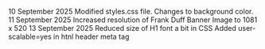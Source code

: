 10 September 2025
Modified styles.css file. Changes to background color.
11 September 2025
Increased resolution of Frank Duff Banner Image to 1081 x 520
13 September 2025
Reduced size of H1 font a bit in CSS
Added user-scalable=yes in htnl header meta tag

<!--
**frank-duff-essays/frank-duff-essays** is a ✨ _special_ ✨ repository because its `README.md` (this file) appears on your GitHub profile.

Here are some ideas to get you started:

- 🔭 I’m currently working on ...
- 🌱 I’m currently learning ...
- 👯 I’m looking to collaborate on ...
- 🤔 I’m looking for help with ...
- 💬 Ask me about ...
- 📫 How to reach me: ...
- 😄 Pronouns: ...
- ⚡ Fun fact: ...
-->
